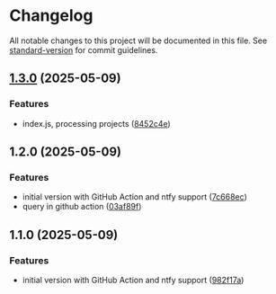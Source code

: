 # Changelog

All notable changes to this project will be documented in this file. See [standard-version](https://github.com/conventional-changelog/standard-version) for commit guidelines.

## [1.3.0](https://github.com/felixferber/freelancermap-watcher/compare/v1.2.0...v1.3.0) (2025-05-09)


### Features

* index.js, processing projects ([8452c4e](https://github.com/felixferber/freelancermap-watcher/commit/8452c4e77dc78c00ae18d21ecb9de316f3d44ce1))

## 1.2.0 (2025-05-09)


### Features

* initial version with GitHub Action and ntfy support ([7c668ec](https://github.com/felixferber/freelancermap-watcher/commit/7c668ec63c86a8eb235b394dd7e4a0a223559ffb))
* query in github action ([03af89f](https://github.com/felixferber/freelancermap-watcher/commit/03af89f4f0c466cf4aa9021482056fcef378519b))

## 1.1.0 (2025-05-09)


### Features

* initial version with GitHub Action and ntfy support ([982f17a](https://github.com/felixferber/freelancermap-watcher/commit/982f17a44b72ab7850cf14f91830912d4ac2f21d))
